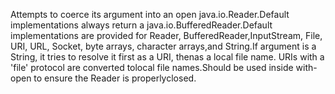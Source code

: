 Attempts to coerce its argument into an open java.io.Reader.Default implementations always return a java.io.BufferedReader.Default implementations are provided for Reader, BufferedReader,InputStream, File, URI, URL, Socket, byte arrays, character arrays,and String.If argument is a String, it tries to resolve it first as a URI, thenas a local file name.  URIs with a 'file' protocol are converted tolocal file names.Should be used inside with-open to ensure the Reader is properlyclosed.
